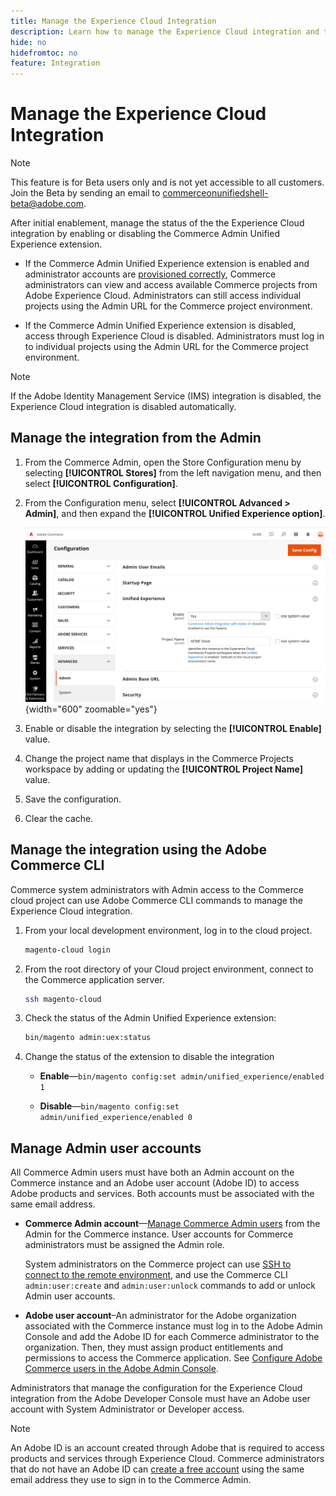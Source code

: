 ```yaml
---
title: Manage the Experience Cloud Integration
description: Learn how to manage the Experience Cloud integration and troubleshoot issues
hide: no
hidefromtoc: no
feature: Integration
---
```

# Manage the Experience Cloud Integration

>[!NOTE]
>
> This feature is for Beta users only and is not yet accessible to all customers. Join the Beta by sending an email to [commerceonunifiedshell-beta@adobe.com](mailto:commerceonunifiedshell-beta@adobe.com).

After initial enablement, manage the status of the the Experience Cloud integration by enabling or disabling the Commerce Admin Unified Experience extension.

- If the Commerce Admin Unified Experience extension is enabled and administrator accounts are [provisioned correctly](#manage-admin-user-accounts), Commerce administrators can view and access available Commerce projects from Adobe Experience Cloud. Administrators can still access individual projects using the Admin URL for the Commerce project environment.

- If the Commerce Admin Unified Experience extension is disabled, access through Experience Cloud is disabled. Administrators must log in to individual projects using the Admin URL for the Commerce project environment.

>[!NOTE]
>
>If the Adobe Identity Management Service (IMS) integration is disabled, the Experience Cloud integration is disabled automatically.

## Manage the integration from the Admin

1. From the Commerce Admin, open the Store Configuration menu by selecting **[!UICONTROL Stores]** from the left navigation menu, and then select **[!UICONTROL Configuration]**.

1. From the Configuration menu, select **[!UICONTROL Advanced > Admin]**, and then expand the **[!UICONTROL Unified Experience option]**.

   ![Admin Store Configuration for Experience Cloud integration](./assets/admin-uex-manage-settings.png){width="600" zoomable="yes"}

1. Enable or disable the integration by selecting the **[!UICONTROL Enable]** value.

1. Change the project name that displays in the Commerce Projects workspace by adding or updating the **[!UICONTROL Project Name]** value.

1. Save the configuration.

1. Clear the cache.

## Manage the integration using the Adobe Commerce CLI

Commerce system administrators with Admin access to the Commerce cloud project can use Adobe Commerce CLI commands to manage the Experience Cloud integration.

1. From your local development environment, log in to the cloud project.

   ```bash
   magento-cloud login
   ```

1. From the root directory of your Cloud project environment, connect to the Commerce application server.

   ```bash
   ssh magento-cloud
   ```

1. Check the status of the Admin Unified Experience extension:

   ```bash
   bin/magento admin:uex:status
   ```

1. Change the status of the extension to disable the integration

   - **Enable**—`bin/magento config:set admin/unified_experience/enabled 1`

   - **Disable**—`bin/magento config:set admin/unified_experience/enabled 0`

## Manage Admin user accounts

All Commerce Admin users must have both an Admin account on the Commerce instance and an Adobe user account (Adobe ID) to access Adobe products and services. Both accounts must be associated with the same email address.

- **Commerce Admin account**—[Manage Commerce Admin users](../systems/permissions-users-all.md) from the Admin for the Commerce instance. User accounts for Commerce administrators must be assigned the Admin role.

  System administrators on the Commerce project can use [SSH to connect to the remote environment](https://experienceleague.adobe.com/docs/commerce-cloud-service/user-guide/develop/secure-connections.html#connect-to-a-remote-environment), and use the Commerce CLI `admin:user:create` and `admin:user:unlock` commands to add or unlock Admin user accounts.

- **Adobe user account**–An administrator for the Adobe organization associated with the Commerce instance must log in to the Adobe Admin Console and add the Adobe ID for each Commerce administrator to the organization. Then, they must assign product entitlements and permissions to access the Commerce application. See [Configure Adobe Commerce users in the Adobe Admin Console](adobe-ims-config.md#step-4-configure-adobe-commerce-users-in-the-adobe-admin-console).

Administrators that manage the configuration for the Experience Cloud integration from the Adobe Developer Console must have an Adobe user account with System Administrator or Developer access.

>[!NOTE]
>
>An Adobe ID is an account created through Adobe that is required to access products and services through Experience Cloud. Commerce administrators that do not have an Adobe ID can [create a free account](https://helpx.adobe.com/manage-account/using/create-update-adobe-id.html) using the same email address they use to sign in to the Commerce Admin.

